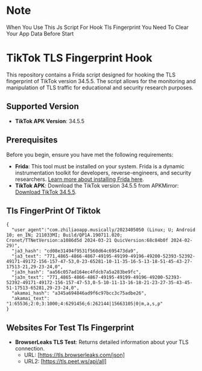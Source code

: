 # Note

When You Use This Js Script For Hook Tls Fingerprint You Need To Clear Your App Data Before Start

# TikTok TLS Fingerprint Hook

This repository contains a Frida script designed for hooking the TLS fingerprint of TikTok version 34.5.5. The script allows for the monitoring and manipulation of TLS traffic for educational and security research purposes.

## Supported Version

- **TikTok APK Version**: 34.5.5

## Prerequisites

Before you begin, ensure you have met the following requirements:
- **Frida**: This tool must be installed on your system. Frida is a dynamic instrumentation toolkit for developers, reverse-engineers, and security researchers. [Learn more about installing Frida here](https://frida.re/docs/installation/).
- **TikTok APK**: Download the TikTok version 34.5.5 from APKMirror: [Download TikTok 34.5.5](https://www.apkmirror.com/apk/tiktok-pte-ltd/tik-tok-including-musical-ly/tik-tok-including-musical-ly-34-5-5-release/tiktok-34-5-5-2-android-apk-download/).

## Tls FingerPrint Of Tiktok

```
{
  "user_agent":"com.zhiliaoapp.musically/2023405050 (Linux; U; Android 10; en_IN; 211033MI; Build/QP1A.190711.020; Cronet/TTNetVersion:a1086d5d 2024-03-21 QuicVersion:68c84b0f 2024-02-29)",
  "ja3_hash": "cd08e31494f9531f560d64c695473da9",
  "ja3_text": "771,4865-4866-4867-49195-49199-49196-49200-52393-52392-49171-49172-156-157-47-53,0-23-65281-10-11-35-16-5-13-18-51-45-43-27-17513-21,29-23-24,0",
  "ja3n_hash": "aa56c057ad164ec4fdcb7a5a283be9fc",
  "ja3n_text": "771,4865-4866-4867-49195-49199-49196-49200-52393-52392-49171-49172-156-157-47-53,0-5-10-11-13-16-18-21-23-27-35-43-45-51-17513-65281,29-23-24,0",
  "akamai_hash": "a345a694846ad9f6c97bcc3c75adbe26",
  "akamai_text": "1:65536;2:0;3:1000;4:6291456;6:262144|15663105|0|m,a,s,p"
}
```

## Websites For Test Tls Fingerprint

- **BrowserLeaks TLS Test**: Returns detailed information about your TLS connection.
  - URL: [https://tls.browserleaks.com/json]
  - URL2: [https://tls.peet.ws/api/all]
